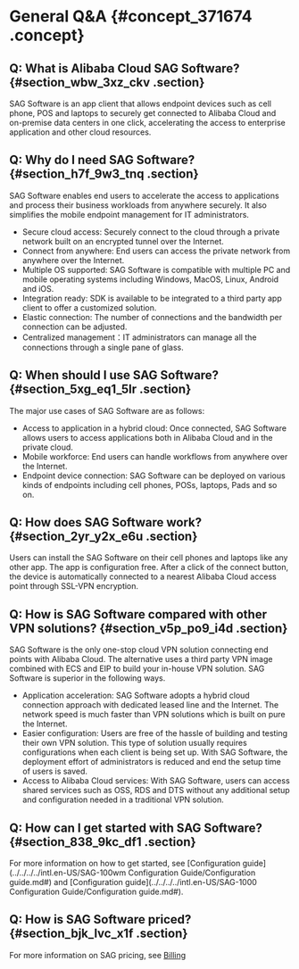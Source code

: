 # General Q&A {#concept_371674 .concept}

## Q: What is Alibaba Cloud SAG Software? {#section_wbw_3xz_ckv .section}

SAG Software is an app client that allows endpoint devices such as cell phone, POS and laptops to securely get connected to Alibaba Cloud and on-premise data centers in one click, accelerating the access to enterprise application and other cloud resources.

## Q: Why do I need SAG Software? {#section_h7f_9w3_tnq .section}

SAG Software enables end users to accelerate the access to applications and process their business workloads from anywhere securely. It also simplifies the mobile endpoint management for IT administrators.

-   Secure cloud access: Securely connect to the cloud through a private network built on an encrypted tunnel over the Internet.
-   Connect from anywhere: End users can access the private network from anywhere over the Internet.
-   Multiple OS supported: SAG Software is compatible with multiple PC and mobile operating systems including Windows, MacOS, Linux, Android and iOS.
-   Integration ready: SDK is available to be integrated to a third party app client to offer a customized solution.
-   Elastic connection: The number of connections and the bandwidth per connection can be adjusted.
-   Centralized management：IT administrators can manage all the connections through a single pane of glass.

## Q: When should I use SAG Software? {#section_5xg_eq1_5lr .section}

The major use cases of SAG Software are as follows:

-   Access to application in a hybrid cloud: Once connected, SAG Software allows users to access applications both in Alibaba Cloud and in the private cloud.
-   Mobile workforce: End users can handle workflows from anywhere over the Internet.
-   Endpoint device connection: SAG Software can be deployed on various kinds of endpoints including cell phones, POSs, laptops, Pads and so on.

## Q: How does SAG Software work? {#section_2yr_y2x_e6u .section}

Users can install the SAG Software on their cell phones and laptops like any other app. The app is configuration free. After a click of the connect button, the device is automatically connected to a nearest Alibaba Cloud access point through SSL-VPN encryption.

## Q: How is SAG Software compared with other VPN solutions? {#section_v5p_po9_i4d .section}

SAG Software is the only one-stop cloud VPN solution connecting end points with Alibaba Cloud. The alternative uses a third party VPN image combined with ECS and EIP to build your in-house VPN solution. SAG Software is superior in the following ways.

-   Application acceleration: SAG Software adopts a hybrid cloud connection approach with dedicated leased line and the Internet. The network speed is much faster than VPN solutions which is built on pure the Internet.
-   Easier configuration: Users are free of the hassle of building and testing their own VPN solution. This type of solution usually requires configurations when each client is being set up. With SAG Software, the deployment effort of administrators is reduced and end the setup time of users is saved.
-   Access to Alibaba Cloud services: With SAG Software, users can access shared services such as OSS, RDS and DTS without any additional setup and configuration needed in a traditional VPN solution.

## Q: How can I get started with SAG Software? {#section_838_9kc_df1 .section}

For more information on how to get started, see [Configuration guide](../../../../intl.en-US/SAG-100wm Configuration Guide/Configuration guide.md#) and [Configuration guide](../../../../intl.en-US/SAG-1000 Configuration Guide/Configuration guide.md#).

## Q: How is SAG Software priced? {#section_bjk_lvc_x1f .section}

For more information on SAG pricing, see [Billing](../../../../intl.en-US/Pricing/Billing.md#)

